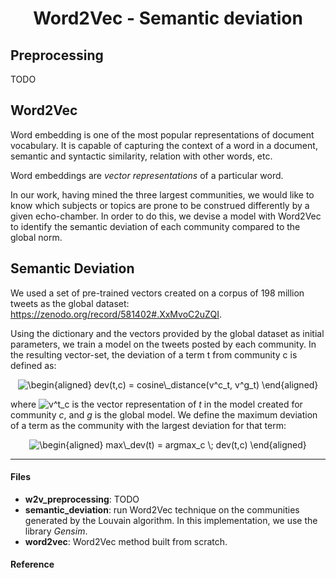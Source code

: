 <h1 align="center">Word2Vec - Semantic deviation</h1>

## Preprocessing
TODO

## Word2Vec
Word embedding is one of the most popular representations of document vocabulary. It is capable of capturing the context of a word in a document, semantic and syntactic similarity, relation with other words, etc.

Word embeddings are *vector representations* of a particular word.

In our work, having mined the three largest communities, we would like to know which subjects or topics are prone to be construed differently by a given echo-chamber. In order to do this, we devise a model with Word2Vec to identify the semantic deviation of each community compared to the global norm.

## Semantic Deviation
We used a set of pre-trained vectors created on a corpus of 198 million tweets as the global dataset: https://zenodo.org/record/581402#.XxMvoC2uZQI.

Using the dictionary and the vectors provided by the global dataset as initial parameters, we train a model on the tweets posted by each community. In the resulting vector-set, the deviation of a term t from community c is defined as:

<p align="center" style="text-align: center;"><img align="center" src="https://i.upmath.me/svg/%0A%5Cbegin%7Baligned%7D%0A%20%20dev(t%2Cc)%20%3D%20cosine%5C_distance(v%5Ec_t%2C%20v%5Eg_t)%0A%5Cend%7Baligned%7D%0A" alt="
\begin{aligned}
  dev(t,c) = cosine\_distance(v^c_t, v^g_t)
\end{aligned}
" /></p>

where <img src="https://i.upmath.me/svg/v%5Et_c" alt="v^t_c"/> is the vector representation of *t* in the model created for community *c*, and *g* is the global model. We define the maximum deviation of a term as the community with the largest deviation for that term:

<p align="center" style="text-align: center;"><img align="center" src="https://i.upmath.me/svg/%0A%5Cbegin%7Baligned%7D%0A%20%20max%5C_dev(t)%20%3D%20argmax_c%20%5C%3B%20dev(t%2Cc)%0A%5Cend%7Baligned%7D%0A" alt="
\begin{aligned}
  max\_dev(t) = argmax_c \; dev(t,c)
\end{aligned}
" /></p>

---
#### Files

* **w2v_preprocessing**: TODO
* **semantic_deviation**: run Word2Vec technique on the communities generated by the Louvain algorithm. In this implementation, we use the library *Gensim*.
* **word2vec**: Word2Vec method built from scratch.

#### Reference
